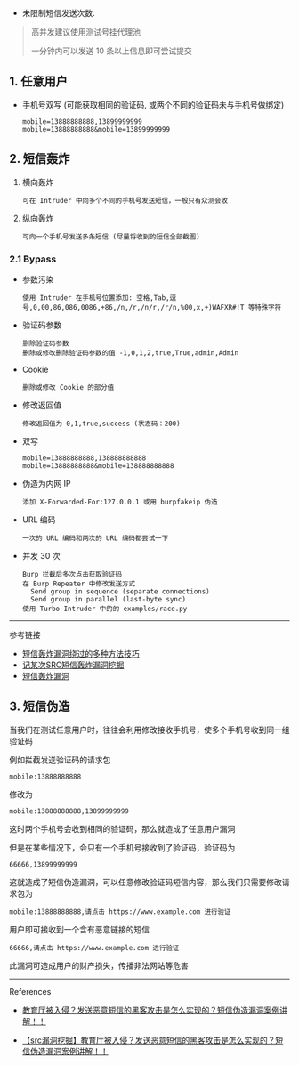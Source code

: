 - 未限制短信发送次数.


> 高并发建议使用测试号挂代理池
>
> 一分钟内可以发送 10 条以上信息即可尝试提交

## 1. 任意用户

- 手机号双写 (可能获取相同的验证码, 或两个不同的验证码未与手机号做绑定)

  ```
  mobile=13888888888,13899999999
  mobile=13888888888&mobile=13899999999
  ```

## 2. 短信轰炸

1. 横向轰炸

   ```
   可在 Intruder 中向多个不同的手机号发送短信，一般只有众测会收
   ```

2. 纵向轰炸

   ```
   可向一个手机号发送多条短信 (尽量将收到的短信全部截图)
   ```

### 2.1 Bypass

- 参数污染

  ```
  使用 Intruder 在手机号位置添加: 空格,Tab,逗号,0,00,86,086,0086,+86,/n,/r,/n/r,/r/n,%00,x,+)WAFXR#!T 等特殊字符
  ```

- 验证码参数

  ```
  删除验证码参数
  删除或修改删除验证码参数的值 -1,0,1,2,true,True,admin,Admin
  ```

- Cookie

  ```
  删除或修改 Cookie 的部分值
  ```

- 修改返回值

  ```
  修改返回值为 0,1,true,success (状态码：200)
  ```

- 双写

  ```
  mobile=13888888888,138888888888
  mobile=13888888888&mobile=138888888888
  ```

- 伪造为内网 IP

  ```
  添加 X-Forwarded-For:127.0.0.1 或用 burpfakeip 伪造
  ```

- URL 编码

  ```
  一次的 URL 编码和两次的 URL 编码都尝试一下
  ```

- 并发 30 次

  ```
  Burp 拦截后多次点击获取验证码
  在 Burp Repeater 中修改发送方式
  	Send group in sequence (separate connections)
  	Send group in parallel (last-byte sync)
  使用 Turbo Intruder 中的的 examples/race.py
  ```

---

参考链接

- [短信轰炸漏洞绕过的多种方法技巧](https://www.cnblogs.com/backlion/p/17294082.html)
- [记某次SRC短信轰炸漏洞挖掘](https://www.freebuf.com/articles/mobile/385471.html)
- [短信轰炸漏洞](https://www.bilibili.com/video/BV1TS411P7QF/?spm_id_from=333.337.search-card.all.click&vd_source=2dcc7806c9580af60063ca1edb63852d)

## 3. 短信伪造

当我们在测试任意用户时，往往会利用修改接收手机号，使多个手机号收到同一组验证码

例如拦截发送验证码的请求包

```
mobile:13888888888
```

修改为

```
mobile:13888888888,13899999999
```

这时两个手机号会收到相同的验证码，那么就造成了任意用户漏洞

但是在某些情况下，会只有一个手机号接收到了验证码，验证码为

```
66666,13899999999
```

这就造成了短信伪造漏洞，可以任意修改验证码短信内容，那么我们只需要修改请求包为

```
mobile:13888888888,请点击 https://www.example.com 进行验证
```

用户即可接收到一个含有恶意链接的短信

```
66666,请点击 https://www.example.com 进行验证
```

此漏洞可造成用户的财产损失，传播非法网站等危害

---

References

- [教育厅被入侵？发送恶意短信的黑客攻击是怎么实现的？短信伪造漏洞案例讲解！！](https://mp.weixin.qq.com/s/6tvK1tyREzRtgZ2efu1qGA)


- [【src漏洞挖掘】教育厅被入侵？发送恶意短信的黑客攻击是怎么实现的？短信伪造漏洞案例讲解！！](https://www.bilibili.com/video/BV1dJ28YeEwU/?spm_id_from=333.1007.tianma.2-3-6.click&vd_source=2dcc7806c9580af60063ca1edb63852d)
